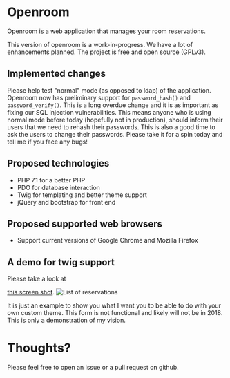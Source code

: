 # Openroom 

Openroom is a web application that manages your room reservations.

This version of openroom is a work-in-progress. 
We have a lot of enhancements planned. 
The project is free and open source (GPLv3). 

## Implemented changes 

Please help test "normal" mode (as opposed to ldap) of the application. 
Openroom now has preliminary support for `password_hash()` and `password_verify()`. 
This is a long overdue change and it is as important as fixing our SQL injection vulnerabilities. 
This means anyone who is using normal mode before today (hopefully not in production), 
should inform their users that we need to rehash their passwords. 
This is also a good time to ask the users to change their passwords. 
Please take it for a spin today and tell me if you face any bugs! 

## Proposed technologies 

* PHP 7.1 for a better PHP 
* PDO for database interaction 
* Twig for templating and better theme support  
* jQuery and bootstrap for front end 

## Proposed supported web browsers 

* Support current versions of Google Chrome and Mozilla Firefox 

## A demo for twig support 
Please take a look at 

[this screen shot](https://i.imgur.com/gQxtCB5.png). 
![List of reservations](https://i.imgur.com/gQxtCB5.png) 

It is just an example to show you what I want you to be able to do with your own custom theme.
This form is not functional and likely will not be in 2018. 
This is only a demonstration of my vision. 

# Thoughts? 

Please feel free to open an issue or a pull request on github. 
